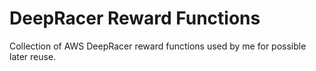 # DeepRacer Reward Functions

Collection of AWS DeepRacer reward functions used by me for possible later reuse.
